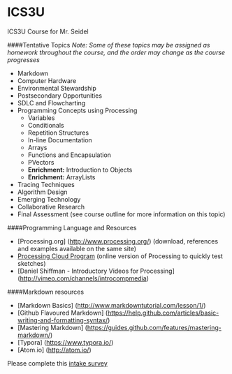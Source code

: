 ICS3U
=====

ICS3U Course for Mr. Seidel

####Tentative Topics
_Note: Some of these topics may be assigned as homework throughout the course, and the order may change as the course progresses_
* Markdown
* Computer Hardware
* Environmental Stewardship
* Postsecondary Opportunities
* SDLC and Flowcharting
* Programming Concepts using Processing
  * Variables
  * Conditionals
  * Repetition Structures
  * In-line Documentation
  * Arrays
  * Functions and Encapsulation
  * PVectors
  * **Enrichment:** Introduction to Objects
  * **Enrichment:** ArrayLists
* Tracing Techniques
* Algorithm Design
* Emerging Technology
* Collaborative Research
* Final Assessment (see course outline for more information on this topic)

####Programming Language and Resources
* [Processing.org] (http://www.processing.org/) (download, references and examples available on the same site)
* [Processing Cloud Program](http://sketchpad.cc/) (online version of Processing to quickly test sketches)
* [Daniel Shiffman - Introductory Videos for Processing] (http://vimeo.com/channels/introcompmedia)

####Markdown resources
* [Markdown Basics] (http://www.markdowntutorial.com/lesson/1/)
* [Github Flavoured Markdown] (https://help.github.com/articles/basic-writing-and-formatting-syntax/)
* [Mastering Markdown] (https://guides.github.com/features/mastering-markdown/)
* [Typora] (https://www.typora.io/)
* [Atom.io] (http://atom.io/)


Please complete this [intake survey](https://www.surveymonkey.com/r/TN2JR3P)

